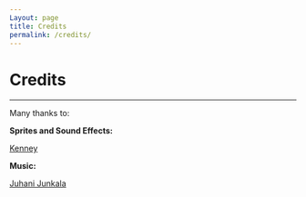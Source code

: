 ```yaml
---
Layout: page
title: Credits
permalink: /credits/
---
```


# Credits

***

Many thanks to:

**Sprites and Sound Effects:**

[Kenney](https://www.kenney.nl/)

**Music:**

[Juhani Junkala](https://juhanijunkala.com/)
